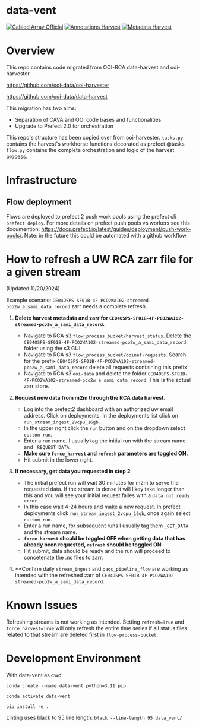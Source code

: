# data-vent

[![Cabled Array Official](https://tinyurl.com/ca-official)](#)
[![Annotations Harvest](https://github.com/ooi-data/data-vent/actions/workflows/annotations-harvest.yaml/badge.svg)](https://github.com/ooi-data/data-vent/actions/workflows/annotations-harvest.yaml)
[![Metadata Harvest](https://github.com/ooi-data/data-vent/actions/workflows/metadata-harvest.yaml/badge.svg)](https://github.com/ooi-data/data-vent/actions/workflows/metadata-harvest.yaml)

# Overview
This repo contains code migrated from OOI-RCA data-harvest and ooi-harvester.

https://github.com/ooi-data/ooi-harvester

https://github.com/ooi-data/data-harvest

This migration has two aims:
* Separation of CAVA and OOI code bases and functionalities
* Upgrade to Prefect 2.0 for orchestration 

This repo's structure has been copied over from ooi-harvester. 
`tasks.py` contains the harvest's workhorse functions decorated as prefect @tasks 
`flow.py` contains the complete orchestration and logic of the harvest process.

# Infrastructure
## Flow deployment
Flows are deployed to prefect 2 push work pools using the prefect cli `prefect deploy`. 
For more details on prefect push pools vs workers see this documention:
https://docs.prefect.io/latest/guides/deployment/push-work-pools/.
Note: in the future this could be automated with a github workflow.

# How to refresh a UW RCA zarr file for a given stream 
(Updated 11/20/2024)

Example scenario: `CE04OSPS-SF01B-4F-PCO2WA102-streamed-pco2w_a_sami_data_record` zarr needs a complete refresh.
1) **Delete harvest metadata and zarr for `CE04OSPS-SF01B-4F-PCO2WA102-streamed-pco2w_a_sami_data_record`.**
   - Navigate to RCA s3 `flow_process_bucket/harvest_status`. Delete the `CE04OSPS-SF01B-4F-PCO2WA102-streamed-pco2w_a_sami_data_record` folder using the s3 GUI
   - Navigate to RCA s3 `flow_process_bucket/ooinet-requests`. Search for the prefix `CE04OSPS-SF01B-4F-PCO2WA102-streamed-pco2w_a_sami_data_record` delete all requests containing this prefix
   - Navigate to RCA s3 `ooi-data` and delete the folder `CE04OSPS-SF01B-4F-PCO2WA102-streamed-pco2w_a_sami_data_record`. This is the actual zarr store.
  
2) **Request new data from m2m through the RCA data harvest.**
   - Log into the prefect2 dashboard with an authorized uw email address. Click on deployments. In the deployments list click on `run_stream_ingest_2vcpu_16gb`.
   - In the upper right click the `run` button and on the dropdown select `custom run`.
   - Enter a run name. I usually tag the initial run with the stream name and `_REQUEST_DATA`.
   - **Make sure `force_harvest` and `refresh` parameters are toggled ON.**
   - Hit submit in the lower right.
  
3) **If necessary, get data you requested in step 2**
   - The initial prefect run will wait 30 minutes for m2m to serve the requested data. If the stream is dense it will likey take longer than this and you will see your initial request failes with a `data not ready error`
   - In this case wait 4-24 hours and make a new request. In prefect deployments click `run_stream_ingest_2vcpu_16gb`, once again select `custom run`.
   - Enter a run name, for subsequent runs I usually tag them `_GET_DATA` and the stream name.
   - **`force harvest` should be toggled OFF when getting data that has already been requested, `refresh` should be toggled ON**
   - Hit submit, data should be ready and the run will proceed to concetenate the .nc files to zarr.

4) **Confirm daily `stream_ingest` and `qaqc_pipeline_flow` are working as intended with the refreshed zarr of `CE04OSPS-SF01B-4F-PCO2WA102-streamed-pco2w_a_sami_data_record`.

# Known Issues
Refreshing streams is not working as intended. Setting `refresh=True` and `force_harvest=True` will only refresh 
the entire time series if all status files related to that stream are deleted first in `flow-process-bucket`.

# Development Environment 
With data-vent as cwd:

`conda create --name data-vent python=3.11 pip`

`conda activate data-vent`

`pip install -e .`

Linting uses black to 95 line length:
`black --line-length 95 data_vent/`
